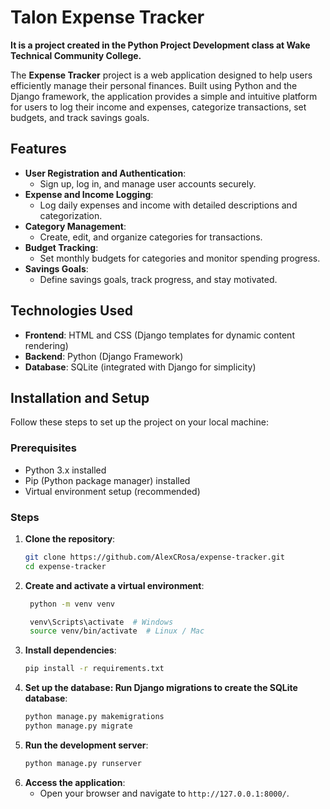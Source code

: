 # Talon Expense Tracker

**It is a project created in the Python Project Development class at Wake Technical Community College.**

The **Expense Tracker** project is a web application designed to help users efficiently manage their personal finances. Built using Python and the Django framework, the application provides a simple and intuitive platform for users to log their income and expenses, categorize transactions, set budgets, and track savings goals.

## Features
- **User Registration and Authentication**:
  - Sign up, log in, and manage user accounts securely.
- **Expense and Income Logging**:
  - Log daily expenses and income with detailed descriptions and categorization.
- **Category Management**:
  - Create, edit, and organize categories for transactions.
- **Budget Tracking**:
  - Set monthly budgets for categories and monitor spending progress.
- **Savings Goals**:
  - Define savings goals, track progress, and stay motivated.

## Technologies Used
- **Frontend**: HTML and CSS (Django templates for dynamic content rendering)
- **Backend**: Python (Django Framework)
- **Database**: SQLite (integrated with Django for simplicity)

## Installation and Setup
Follow these steps to set up the project on your local machine:

### Prerequisites
- Python 3.x installed
- Pip (Python package manager) installed
- Virtual environment setup (recommended)

### Steps
1. **Clone the repository**:
   ```bash
   git clone https://github.com/AlexCRosa/expense-tracker.git
   cd expense-tracker

2. **Create and activate a virtual environment**:
   ```bash
    python -m venv venv

    venv\Scripts\activate  # Windows
    source venv/bin/activate  # Linux / Mac

3. **Install dependencies**:
    ```bash
    pip install -r requirements.txt

4. **Set up the database: Run Django migrations to create the SQLite database**:
    ```bash
    python manage.py makemigrations
    python manage.py migrate

5. **Run the development server**:
    ```bash
    python manage.py runserver

6. **Access the application**: 
    - Open your browser and navigate to `http://127.0.0.1:8000/`.